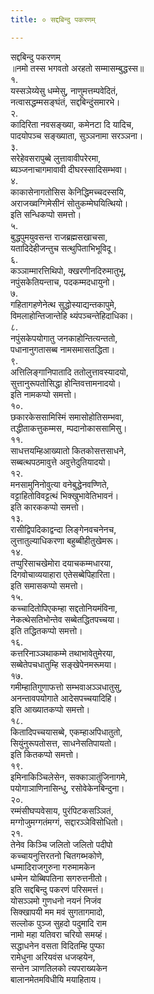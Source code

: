 ```yaml
---
title: ० सद्दबिन्दु पकरणम्

---
```

सद्दबिन्दु पकरणम्  
॥नमो तस्स भगवतो अरहतो सम्मासम्बुद्धस्स॥  
१.  
यस्सञेय्येसु धम्मेसु, नाणुमत्तम्पवेदितं,  
नत्वासद्धम्मसङ्घंतं, सद्दबिन्दुंसमारभे।  
२.  
कादिरिता नवसङ्ख्या, कमेनटा दि यादिच,  
पादयोपञ्च सङ्ख्याता, सुञ्ञनामा सरञ्ञना।  
३.  
सरेहेवसरापुब्बे लुत्तावावीपरेरमा,  
ब्यञ्जनाचागमावावी दीघरस्सादिसम्भवा।  
४.  
काकासेनागतोसिस केनिद्धिमच्चदस्सयि,  
अराजख्वग्गिमेसीनं सोतुकम्मेघयित्थियो।  
इति सन्धिकप्पो समत्तो।  
५.  
बुद्धपुमयुवसन्त राजब्रह्मसखाचसा,  
यतादिदेहीजन्तुच सत्थुपिताभिभूविदू।  
६.  
कञ्ञाम्मारत्तिथिपो, क्खरणीनदिरुमातुभू,  
नपुंसकेतियन्ताच, पदकम्मदधायुनो।  
७.  
गहितागहणेनेत्थ सुद्धोस्याद्यन्तकापुमे,  
विमलाहोन्तिजान्तेहि थ्यंपञ्चन्तेहिदाधिका।  
८.  
नपुंसकेपयोगातु जनकाहोन्तित्यन्ततो,  
पधानानुगतासब्ब नामसमासतद्धिता।  
९.  
अत्तिलिङ्गानिपातादि ततोलुत्तावस्यादयो,  
सुत्तानुरूपतोसिद्धा होन्तिवत्तामनादयो।  
इति नामकप्पो समत्तो।  
१०.  
छकारकेससामिस्मिं समासोहोतिसम्भवा,  
तद्धीताकत्तुकम्मस, म्पदानोकाससामिसु।  
११.  
साधत्तयम्हिआख्यातो कितकोसत्तसाधने,  
सब्बत्थपठमावुत्ते अवुत्तेदुतियादयो।  
१२.  
मनसामुनिनोवुत्या वनेबुद्धेनवण्णिते,  
वट्टाहितोविवट्टत्थं भिक्खुभावेतिभावनं।  
इति कारककप्पो समत्तो।  
१३.  
रासीद्विपदिकाद्वन्दा लिङ्गेनवचनेनच,  
लुत्तातुल्याधिकरणा बहुब्बीहीतुखेमरू।  
१४.  
तप्पुरिसाचखेमोरा दयाचकम्मधारया,  
दिगवोचाव्ययाहारा एतेसब्बेपिहारिता।  
इति समासकप्पो समत्तो।  
१५.  
कच्चादितोपिएकम्हा सद्दतोनियमंविना,  
नेकत्थेसतिभोन्तेव सब्बेतद्धितपच्चया।  
इति तद्धितकप्पो समत्तो।  
१६.  
कत्तरिनाञ्ञथाकम्मे तथाभावेतुमेरया,  
सब्बेतेपचधातुम्हि सङ्खेपेनमरूमया।  
१७.  
गमीम्हातिगुणाफत्तो सम्भवाअञ्ञधातुसु,  
अनन्तावपयोगाते आदेसपच्चयादिहि।  
इति आख्यातकप्पो समत्तो।  
१८.  
कितादिपच्चयासब्बे, एकम्हाअपिधातुतो,  
सियुंनुरूपतोसत्त, साधनेसतिपायतो।  
इति कितकप्पो समत्तो।  
१९.  
इमिनाकिञ्चिलेसेन, सक्काञातुंजिनागमे,  
पयोगाञाणिनासिन्धु, रसोवेकेनबिन्दुना।  
२०.  
रम्मंसीघप्पवेसाय, पुरंपिटकसञ्ञितं,  
मग्गोजुमग्गतंमग्गं, सद्दारञ्ञेविसोधितो।  
२१.  
तेनेव किञ्चि जलितो जलितो पदीपो  
कच्चायनुत्तिरतनो चितगब्भकोणे,  
धम्मादिराजगुरुना गरुमामकेन  
धम्मेन योब्बिपतिना सगरुत्तनीतो।  
इति सद्दबिन्दु पकरणं परिसमत्तं।  
योसञ्ञमो गुणधनो नयनं निजंव  
सिक्खापयी मम मवं सुगतागमादो,  
सल्लोक पुञ्ज सुहदो पदुमादि राम  
नामो महा यतिवरा चरियो समय्हं।  
सद्धाधनेन वसता विदितम्हि पुप्फा  
रामेधुना अरियवंस धजव्हयेन,  
सन्तेन ञाणतिलको त्यपराख्यकेन  
बालानमेतमविधीयि मयाहिताय।  